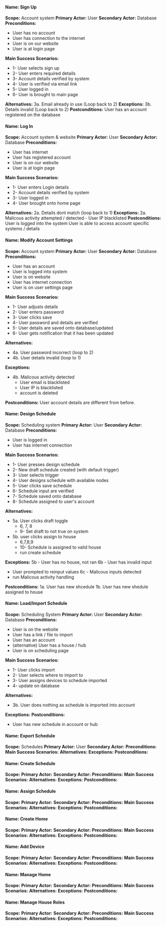 #### **Name:** Sign Up

**Scope:** Account system
**Primary Actor:** User
**Secondary Actor:** Database
**Preconditions:**

-   User has no account
-   User has connection to the internet
-   User is on our website
-   User is at login page

**Main Success Scenarios:**

-   1- User selects sign up
-   2- User enters required details
-   3- Account details verified by system
-   4- User is verified via email link
-   5- User logged in
-   6- User is brought to main page

**Alternatives:**
3a. Email already in use (Loop back to 2)
**Exceptions:**
3b. Details invalid (Loop back to 2)
**Postconditions:** User has an account registered on the database

#### **Name:** Log In

**Scope:** Account system & website
**Primary Actor:** User
**Secondary Actor:** Database
**Preconditions:**

-   User has internet
-   User has registered account
-   User is on our website
-   User is at login page

**Main Success Scenarios:**

-   1- User enters Login details
-   2- Account details verified by system
-   3- User logged in
-   4- User brought onto home page

**Alternatives:**
2a. Details dont match (loop back to 1)
**Exceptions:**
2a. Malicous activity attempted / detected - User IP blacklisted
**Postconditions:**
User is logged into the system
User is able to access account specific systems / details

#### **Name:** Modify Account Settings

**Scope:** Account system
**Primary Actor:** User
**Secondary Actor:** Database
**Preconditions:**

-   User has an account
-   User is logged into system
-   User is on website
-   User has internet connection
-   User is on user settings page

**Main Success Scenarios:**

-   1- User adjusts details
-   2- User enters password
-   3- User clicks save
-   4- User password and details are verified
-   5- User details are saved onto database/updated
-   6- User gets notification that it has been updated

**Alternatives:**

-   4a. User password incorrect (loop to 2)
-   4b. User details invalid (loop to 1)

**Exceptions:**

-   4b. Malicous activity detected
    -   User email is blacklisted
    -   User IP is blacklisted
    -   account is deleted

**Postconditions:**
User account details are different from before.

#### **Name:** Design Schedule

**Scope:** Scheduling system
**Primary Actor:** User
**Secondary Actor:** Database
**Preconditions:**

-   User is logged in
-   User has internet connection

**Main Success Scenarios:**

-   1- User presses design schedule
-   2- New draft schedule created (with default trigger)
-   3- User selects trigger
-   4- User designs schedule with available nodes
-   5- User clicks save schedule
-   6- Schedule input are verified
-   7- Schedule saved onto database
-   8- Schedule assigned to user's account

**Alternatives:**

-   5a. User clicks draft toggle
    -   6, 7, 8
    -   9- Set draft to not true on system
-   5b. user clicks assign to house
    -   6,7,8,9
    -   10- Schedule is assigned to valid house
    -   run create schedule

**Exceptions:**
5b - User has no house, not ran
6b - User has invalid input

-   User prompted to reinput values
    6c - Malicous inputs detected
-   run Malicous activity handling

**Postconditions:**
1a. User has new shcedule
1b. User has new shedule assigned to house

#### **Name:** Load/Import Schedule

**Scope:** Scheduling System
**Primary Actor:** User
**Secondary Actor:** Database
**Preconditions:**

-   User is on the website
-   User has a link / file to import
-   User has an account
-   (alternative) User has a house / hub
-   User is on scheduling page

**Main Success Scenarios:**

-   1- User clicks import
-   2- User selects where to import to
-   3- User assigns devices to schedule imported
-   4- update on database

**Alternatives:**

-   3b. User does nothing as schedule is imported into account

**Exceptions:**
**Postconditions:**

-   User has new schedule in account or hub

#### **Name:** Export Schedule

**Scope:** Schedules
**Primary Actor:** User
**Secondary Actor:**
**Preconditions:**
**Main Success Scenarios:**
**Alternatives:**
**Exceptions:**
**Postconditions:**

#### **Name:** Create Schedule

**Scope:**
**Primary Actor:**
**Secondary Actor:**
**Preconditions:**
**Main Success Scenarios:**
**Alternatives:**
**Exceptions:**
**Postconditions:**

#### **Name:** Assign Schedule

**Scope:**
**Primary Actor:**
**Secondary Actor:**
**Preconditions:**
**Main Success Scenarios:**
**Alternatives:**
**Exceptions:**
**Postconditions:**

#### **Name:** Create Home

**Scope:**
**Primary Actor:**
**Secondary Actor:**
**Preconditions:**
**Main Success Scenarios:**
**Alternatives:**
**Exceptions:**
**Postconditions:**

#### **Name:** Add Device

**Scope:**
**Primary Actor:**
**Secondary Actor:**
**Preconditions:**
**Main Success Scenarios:**
**Alternatives:**
**Exceptions:**
**Postconditions:**

#### **Name:** Manage Home

**Scope:**
**Primary Actor:**
**Secondary Actor:**
**Preconditions:**
**Main Success Scenarios:**
**Alternatives:**
**Exceptions:**
**Postconditions:**

#### **Name:** Manage House Roles

**Scope:**
**Primary Actor:**
**Secondary Actor:**
**Preconditions:**
**Main Success Scenarios:**
**Alternatives:**
**Exceptions:**
**Postconditions:**
